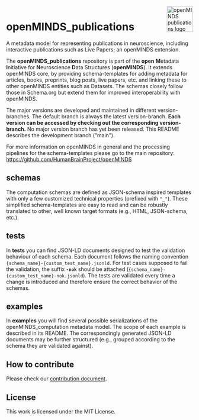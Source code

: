 <a href="https://github.com/HumanBrainProject/openMINDS_publications/blob/v1/img/light_openMINDS-pub-logo.png">
    <img src="https://github.com/HumanBrainProject/openMINDS_publications/blob/v1/img/light_openMINDS-pub-logo.png" alt="openMINDS publications logo" title="openMINDS publications" align="right" height="70" />
</a>

# openMINDS_publications
A metadata model for representing publications in neuroscience, including interactive publications such as Live Papers; an openMINDS extension.

The **openMINDS_publications** repository is part of the **open** **M**etadata **I**nitiative for **N**euroscience **D**ata Structures (**openMINDS**). It extends openMINDS core, by providing schema-templates for adding metadata for articles, books, preprints, blog posts, live papers, etc. and linking these to other openMINDS entities such as Datasets. The schemas closely follow those in Schema.org but extend them for improved interoperability with openMINDS.

The major versions are developed and maintained in different version-branches. The default branch is always the latest version-branch.
**Each version can be accessed by checking out the corresponding version-branch.** No major version branch has yet been released. This README describes the development branch ("main").

For more information on openMINDS in general and the processing pipelines for the schema-templates please go to the main repository: https://github.com/HumanBrainProject/openMINDS

## schemas
The computation schemas are defined as JSON-schema inspired templates with only a few customized technical properties (prefixed with `"_"`). These simplified schema-templates are easy to read and can be robustly translated to other, well known target formats (e.g., HTML, JSON-schema, etc.).

## tests
In **tests** you can find JSON-LD documents designed to test the validation behaviour of each schema.
Each document follows the naming convention `{schema_name}-{custom_test_name}.jsonld`. For test cases supposed to fail the validation, the suffix **`-nok`** should be attached (`{schema_name}-{custom_test_name}-nok.jsonld`). The tests are validated every time a change is introduced and therefore ensure the correct behavior of the schemas.

## examples
In **examples** you will find several possible serializations of the openMINDS_computation metadata model. The scope of each example is described in its README. The correspondingly generated JSON-LD documents may be further structured (e.g., grouped according to the schema they are validated against).

## How to contribute
Please check our [contribution document](./CONTRIBUTING.md).

## License
This work is licensed under the MIT License.
